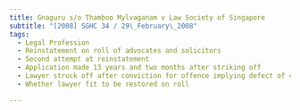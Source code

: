 ```yaml
---
title: Gnaguru s/o Thamboo Mylvaganam v Law Society of Singapore
subtitle: "[2008] SGHC 34 / 29\_February\_2008"
tags:
  - Legal Profession
  - Reinstatement on roll of advocates and solicitors
  - Second attempt at reinstatement
  - Application made 13 years and two months after striking off
  - Lawyer struck off after conviction for offence implying defect of character
  - Whether lawyer fit to be restored on roll

---
```


